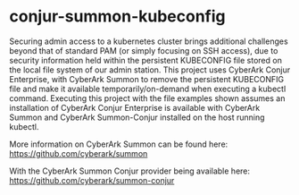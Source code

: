 # conjur-summon-kubeconfig
Securing admin access to a kubernetes cluster brings additional challenges beyond that of standard PAM (or simply focusing on SSH access), due to security information held within the persistent KUBECONFIG file stored on the local file system of our admin station.
This project uses CyberArk Conjur Enterprise, with CyberArk Summon to remove the persistent KUBECONFIG file and make it available temporarily/on-demand when executing a kubectl command.
Executing this project with the file examples shown assumes an installation of CyberArk Conjur Enterprise is available with CyberArk Summon and CyberArk Summon-Conjur installed on the host running kubectl.


More information on CyberArk Summon can be found here:
https://github.com/cyberark/summon

With the CyberArk Summon Conjur provider being available here:
https://github.com/cyberark/summon-conjur
